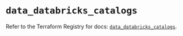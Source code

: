 # `data_databricks_catalogs`

Refer to the Terraform Registry for docs: [`data_databricks_catalogs`](https://registry.terraform.io/providers/databricks/databricks/1.62.1/docs/data-sources/catalogs).
